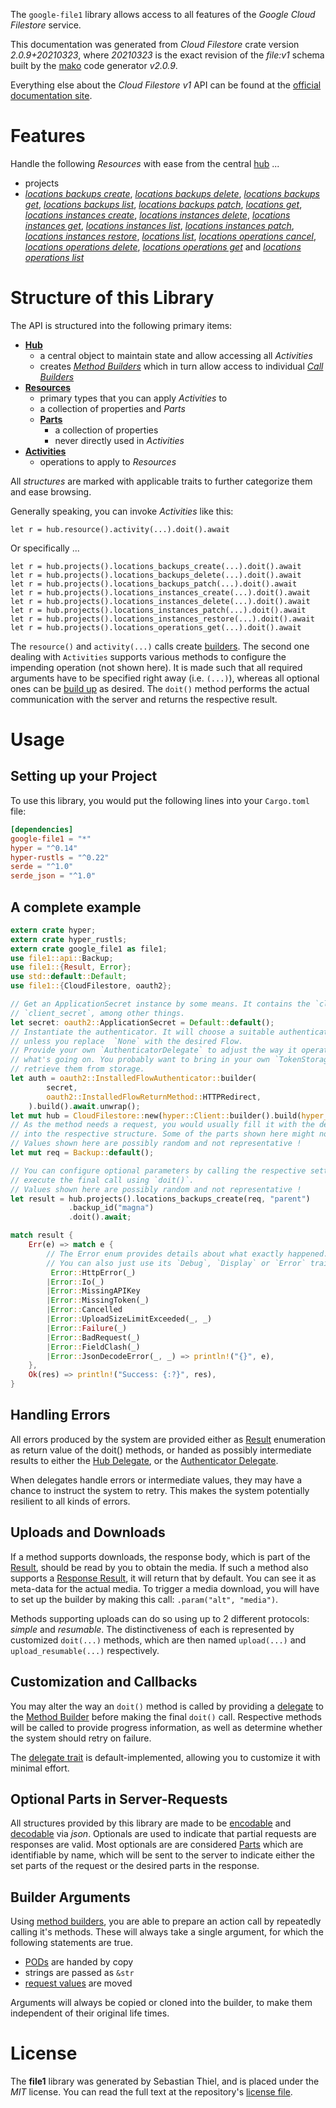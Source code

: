 <!---
DO NOT EDIT !
This file was generated automatically from 'src/mako/api/README.md.mako'
DO NOT EDIT !
-->
The `google-file1` library allows access to all features of the *Google Cloud Filestore* service.

This documentation was generated from *Cloud Filestore* crate version *2.0.9+20210323*, where *20210323* is the exact revision of the *file:v1* schema built by the [mako](http://www.makotemplates.org/) code generator *v2.0.9*.

Everything else about the *Cloud Filestore* *v1* API can be found at the
[official documentation site](https://cloud.google.com/filestore/).
# Features

Handle the following *Resources* with ease from the central [hub](https://docs.rs/google-file1/2.0.9+20210323/google_file1/CloudFilestore) ... 

* projects
 * [*locations backups create*](https://docs.rs/google-file1/2.0.9+20210323/google_file1/api::ProjectLocationBackupCreateCall), [*locations backups delete*](https://docs.rs/google-file1/2.0.9+20210323/google_file1/api::ProjectLocationBackupDeleteCall), [*locations backups get*](https://docs.rs/google-file1/2.0.9+20210323/google_file1/api::ProjectLocationBackupGetCall), [*locations backups list*](https://docs.rs/google-file1/2.0.9+20210323/google_file1/api::ProjectLocationBackupListCall), [*locations backups patch*](https://docs.rs/google-file1/2.0.9+20210323/google_file1/api::ProjectLocationBackupPatchCall), [*locations get*](https://docs.rs/google-file1/2.0.9+20210323/google_file1/api::ProjectLocationGetCall), [*locations instances create*](https://docs.rs/google-file1/2.0.9+20210323/google_file1/api::ProjectLocationInstanceCreateCall), [*locations instances delete*](https://docs.rs/google-file1/2.0.9+20210323/google_file1/api::ProjectLocationInstanceDeleteCall), [*locations instances get*](https://docs.rs/google-file1/2.0.9+20210323/google_file1/api::ProjectLocationInstanceGetCall), [*locations instances list*](https://docs.rs/google-file1/2.0.9+20210323/google_file1/api::ProjectLocationInstanceListCall), [*locations instances patch*](https://docs.rs/google-file1/2.0.9+20210323/google_file1/api::ProjectLocationInstancePatchCall), [*locations instances restore*](https://docs.rs/google-file1/2.0.9+20210323/google_file1/api::ProjectLocationInstanceRestoreCall), [*locations list*](https://docs.rs/google-file1/2.0.9+20210323/google_file1/api::ProjectLocationListCall), [*locations operations cancel*](https://docs.rs/google-file1/2.0.9+20210323/google_file1/api::ProjectLocationOperationCancelCall), [*locations operations delete*](https://docs.rs/google-file1/2.0.9+20210323/google_file1/api::ProjectLocationOperationDeleteCall), [*locations operations get*](https://docs.rs/google-file1/2.0.9+20210323/google_file1/api::ProjectLocationOperationGetCall) and [*locations operations list*](https://docs.rs/google-file1/2.0.9+20210323/google_file1/api::ProjectLocationOperationListCall)




# Structure of this Library

The API is structured into the following primary items:

* **[Hub](https://docs.rs/google-file1/2.0.9+20210323/google_file1/CloudFilestore)**
    * a central object to maintain state and allow accessing all *Activities*
    * creates [*Method Builders*](https://docs.rs/google-file1/2.0.9+20210323/google_file1/client::MethodsBuilder) which in turn
      allow access to individual [*Call Builders*](https://docs.rs/google-file1/2.0.9+20210323/google_file1/client::CallBuilder)
* **[Resources](https://docs.rs/google-file1/2.0.9+20210323/google_file1/client::Resource)**
    * primary types that you can apply *Activities* to
    * a collection of properties and *Parts*
    * **[Parts](https://docs.rs/google-file1/2.0.9+20210323/google_file1/client::Part)**
        * a collection of properties
        * never directly used in *Activities*
* **[Activities](https://docs.rs/google-file1/2.0.9+20210323/google_file1/client::CallBuilder)**
    * operations to apply to *Resources*

All *structures* are marked with applicable traits to further categorize them and ease browsing.

Generally speaking, you can invoke *Activities* like this:

```Rust,ignore
let r = hub.resource().activity(...).doit().await
```

Or specifically ...

```ignore
let r = hub.projects().locations_backups_create(...).doit().await
let r = hub.projects().locations_backups_delete(...).doit().await
let r = hub.projects().locations_backups_patch(...).doit().await
let r = hub.projects().locations_instances_create(...).doit().await
let r = hub.projects().locations_instances_delete(...).doit().await
let r = hub.projects().locations_instances_patch(...).doit().await
let r = hub.projects().locations_instances_restore(...).doit().await
let r = hub.projects().locations_operations_get(...).doit().await
```

The `resource()` and `activity(...)` calls create [builders][builder-pattern]. The second one dealing with `Activities` 
supports various methods to configure the impending operation (not shown here). It is made such that all required arguments have to be 
specified right away (i.e. `(...)`), whereas all optional ones can be [build up][builder-pattern] as desired.
The `doit()` method performs the actual communication with the server and returns the respective result.

# Usage

## Setting up your Project

To use this library, you would put the following lines into your `Cargo.toml` file:

```toml
[dependencies]
google-file1 = "*"
hyper = "^0.14"
hyper-rustls = "^0.22"
serde = "^1.0"
serde_json = "^1.0"
```

## A complete example

```Rust
extern crate hyper;
extern crate hyper_rustls;
extern crate google_file1 as file1;
use file1::api::Backup;
use file1::{Result, Error};
use std::default::Default;
use file1::{CloudFilestore, oauth2};

// Get an ApplicationSecret instance by some means. It contains the `client_id` and 
// `client_secret`, among other things.
let secret: oauth2::ApplicationSecret = Default::default();
// Instantiate the authenticator. It will choose a suitable authentication flow for you, 
// unless you replace  `None` with the desired Flow.
// Provide your own `AuthenticatorDelegate` to adjust the way it operates and get feedback about 
// what's going on. You probably want to bring in your own `TokenStorage` to persist tokens and
// retrieve them from storage.
let auth = oauth2::InstalledFlowAuthenticator::builder(
        secret,
        oauth2::InstalledFlowReturnMethod::HTTPRedirect,
    ).build().await.unwrap();
let mut hub = CloudFilestore::new(hyper::Client::builder().build(hyper_rustls::HttpsConnector::with_native_roots()), auth);
// As the method needs a request, you would usually fill it with the desired information
// into the respective structure. Some of the parts shown here might not be applicable !
// Values shown here are possibly random and not representative !
let mut req = Backup::default();

// You can configure optional parameters by calling the respective setters at will, and
// execute the final call using `doit()`.
// Values shown here are possibly random and not representative !
let result = hub.projects().locations_backups_create(req, "parent")
             .backup_id("magna")
             .doit().await;

match result {
    Err(e) => match e {
        // The Error enum provides details about what exactly happened.
        // You can also just use its `Debug`, `Display` or `Error` traits
         Error::HttpError(_)
        |Error::Io(_)
        |Error::MissingAPIKey
        |Error::MissingToken(_)
        |Error::Cancelled
        |Error::UploadSizeLimitExceeded(_, _)
        |Error::Failure(_)
        |Error::BadRequest(_)
        |Error::FieldClash(_)
        |Error::JsonDecodeError(_, _) => println!("{}", e),
    },
    Ok(res) => println!("Success: {:?}", res),
}

```
## Handling Errors

All errors produced by the system are provided either as [Result](https://docs.rs/google-file1/2.0.9+20210323/google_file1/client::Result) enumeration as return value of
the doit() methods, or handed as possibly intermediate results to either the 
[Hub Delegate](https://docs.rs/google-file1/2.0.9+20210323/google_file1/client::Delegate), or the [Authenticator Delegate](https://docs.rs/yup-oauth2/*/yup_oauth2/trait.AuthenticatorDelegate.html).

When delegates handle errors or intermediate values, they may have a chance to instruct the system to retry. This 
makes the system potentially resilient to all kinds of errors.

## Uploads and Downloads
If a method supports downloads, the response body, which is part of the [Result](https://docs.rs/google-file1/2.0.9+20210323/google_file1/client::Result), should be
read by you to obtain the media.
If such a method also supports a [Response Result](https://docs.rs/google-file1/2.0.9+20210323/google_file1/client::ResponseResult), it will return that by default.
You can see it as meta-data for the actual media. To trigger a media download, you will have to set up the builder by making
this call: `.param("alt", "media")`.

Methods supporting uploads can do so using up to 2 different protocols: 
*simple* and *resumable*. The distinctiveness of each is represented by customized 
`doit(...)` methods, which are then named `upload(...)` and `upload_resumable(...)` respectively.

## Customization and Callbacks

You may alter the way an `doit()` method is called by providing a [delegate](https://docs.rs/google-file1/2.0.9+20210323/google_file1/client::Delegate) to the 
[Method Builder](https://docs.rs/google-file1/2.0.9+20210323/google_file1/client::CallBuilder) before making the final `doit()` call. 
Respective methods will be called to provide progress information, as well as determine whether the system should 
retry on failure.

The [delegate trait](https://docs.rs/google-file1/2.0.9+20210323/google_file1/client::Delegate) is default-implemented, allowing you to customize it with minimal effort.

## Optional Parts in Server-Requests

All structures provided by this library are made to be [encodable](https://docs.rs/google-file1/2.0.9+20210323/google_file1/client::RequestValue) and 
[decodable](https://docs.rs/google-file1/2.0.9+20210323/google_file1/client::ResponseResult) via *json*. Optionals are used to indicate that partial requests are responses 
are valid.
Most optionals are are considered [Parts](https://docs.rs/google-file1/2.0.9+20210323/google_file1/client::Part) which are identifiable by name, which will be sent to 
the server to indicate either the set parts of the request or the desired parts in the response.

## Builder Arguments

Using [method builders](https://docs.rs/google-file1/2.0.9+20210323/google_file1/client::CallBuilder), you are able to prepare an action call by repeatedly calling it's methods.
These will always take a single argument, for which the following statements are true.

* [PODs][wiki-pod] are handed by copy
* strings are passed as `&str`
* [request values](https://docs.rs/google-file1/2.0.9+20210323/google_file1/client::RequestValue) are moved

Arguments will always be copied or cloned into the builder, to make them independent of their original life times.

[wiki-pod]: http://en.wikipedia.org/wiki/Plain_old_data_structure
[builder-pattern]: http://en.wikipedia.org/wiki/Builder_pattern
[google-go-api]: https://github.com/google/google-api-go-client

# License
The **file1** library was generated by Sebastian Thiel, and is placed 
under the *MIT* license.
You can read the full text at the repository's [license file][repo-license].

[repo-license]: https://github.com/Byron/google-apis-rsblob/main/LICENSE.md
